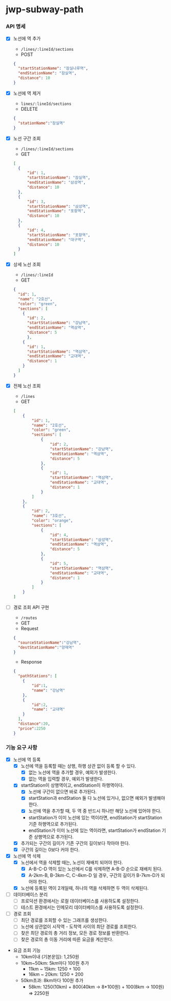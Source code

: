 # jwp-subway-path

### API 명세

- [x] 노선에 역 추가
  - `/lines/:lineId/sections`
  - POST
  ```json
  {
    "startStationName": "잠실나루역",
    "endStationName": "잠실역",
    "distance": 10
  }
  ``` 

- [x] 노선에 역 제거
  - `lines/:lineId/sections`
  - DELETE
  ```json
  {
    "stationName":"잠실역"
  }
  ```

- [x] 노선 구간 조회
  - `/lines/:lineId/sections`
  - GET
  ```json
  [
    {
        "id": 1,
        "startStationName": "잠실역",
        "endStationName": "삼성역",
        "distance": 10
    },
    {
        "id": 3,
        "startStationName": "삼성역",
        "endStationName": "포항역",
        "distance": 10
    },
    {
        "id": 4,
        "startStationName": "포항역",
        "endStationName": "대구역",
        "distance": 10
    }
  ]
  ```

- [x] 상세 노선 조회
  - `/lines/:lineId`
  - GET
  ```json
  {
    "id": 1,
    "name": "2호선",
    "color": "green",
    "sections": [
      {
        "id": 2,
        "startStationName": "강남역",
        "endStationName": "역삼역",
        "distance": 5
        },
      {
        "id": 1,
        "startStationName": "역삼역",
        "endStationName": "교대역",
        "distance": 1
      }
    ]
  }
  ```
  
- [x] 전체 노선 조회
  - `/lines`
  - GET
  ```json
  [
      {
          "id": 1,
          "name": "2호선",
          "color": "green",
          "sections": [
              {
                  "id": 2,
                  "startStationName": "강남역",
                  "endStationName": "역삼역",
                  "distance": 5
              },
              {
                  "id": 1,
                  "startStationName": "역삼역",
                  "endStationName": "교대역",
                  "distance": 1
              }
          ]
      },
      {
          "id": 2,
          "name": "3호선",
          "color": "orange",
          "sections": [
              {
                  "id": 4,
                  "startStationName": "삼성역",
                  "endStationName": "역삼역",
                  "distance": 5
              },
              {
                  "id": 5,
                  "startStationName": "역삼역",
                  "endStationName": "교대역",
                  "distance": 1
              }
          ]
      }
  ]
  ```

- [ ] 경로 조회 API 구현
  - `/routes`
  - GET
  - Request
  ```json
  {
    "sourceStationName":"강남역",
    "destStationName":"양재역"
  }
  ```

  - Response
  ```json
  {
    "pathStations": [
      {
          "id":1,
          "name": "강남역"
      },
      {
          "id":2,
          "name": "교대역"
      }
    ],
    "distance":20,
    "price":2250
  }
  ```

### 기능 요구 사항

- [x] 노선에 역 등록
  - [x] 노선에 역을 등록할 때는 상행, 하행 상관 없이 등록 할 수 있다.
    - [x] 없는 노선에 역을 추가할 경우, 예외가 발생한다.
    - [x] 없는 역을 입력할 경우, 예외가 발생한다.
  - [x] startStation이 상행역이고, endStation이 하행역이다.
    - [x] 노선에 구간이 없으면 바로 추가된다.
    - [x] startStation과 endStation 둘 다 노선에 있거나, 없으면 예외가 발생해야 한다. 
    - [x] 노선에 역을 추가할 때, 두 역 중 반드시 하나만 해당 노선에 있어야 한다.
    - startStation가 이미 노선에 있는 역이라면, endStation가 startStation 기준 하행역으로 추가된다.
    - endStation가 이미 노선에 있는 역이라면, startStation가 endStation 기준 상행역으로 추가된다.
  - [x] 추가되는 구간의 길이가 기존 구간의 길이보다 작아야 한다.
  - [x] 구간의 길이는 0보다 커야 한다.

- [x] 노선에 역 삭제
  - [x] 노선에서 역을 삭제할 때는, 노선이 재배치 되어야 한다.
    - [x] A-B-C-D 역이 있는 노선에서 C를 삭제하면 A-B-D 순으로 재배치 된다.
    - [x] A-2km-B, B-3km-C, C-4km-D 일 경우, 구간의 길이가 B-7km-D가 되어야 한다.
  - [x] 노선에 등록된 역이 2개일때, 하나의 역을 삭제하면 두 역이 삭제된다.

- [ ] 데이터베이스 분리
  - [ ] 프로덕션 환경에서는 로컬 데이터베이스를 사용하도록 설정한다.
  - [ ] 테스트 환경에서는 인메모리 데이터베이스를 사용하도록 설정한다. 

- [ ] 경로 조회
  - [ ] 최단 경로를 조회할 수 있는 그래프를 생성한다.
  - [ ] 노선에 상관없이 시작역 - 도착역 사이의 최단 경로를 조회한다.
  - [ ] 찾은 최단 경로의 총 거리 정보, 모든 경로 정보를 반환한다. 
  - [ ] 찾은 경로의 총 이동 거리에 따른 요금을 계산한다.

- 요금 조회 기능
  - 10km이내 (기본운임): 1,250원
  - 10km~50km: 5km마다 100원 추가
    - 11km ~ 15km: 1250 + 100
    - 16km ~ 20km: 1250 + 200
  - 50km초과: 8km마다 100원 추가
    - 58km: 1250(10km) + 800(40km → 8*100원) + 100(8km → 100원) ⇒ 2250원